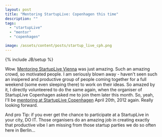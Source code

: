 ```yaml
---
layout: post
title: "Mentoring StartupLive: Copenhagen this time"
description: ""
tags: 
  - "startupLive"
  - "mentor"
  - "copenhagen"

image: /assets/content/posts/startup_live_cph.png
---
```

{% include JB/setup %}

Wow. [Mentoring StartupLive Vienna]({{HOME_PATH}}2012/02/13/mentoring-startuplive-vienna/) was just amazing. Such an amazing crowd, so motivated people. I am seriously blown away - haven't seen such an insipered and productive group of people coming together for a full weekend (some even sleeping there) to work on their ideas. So amazed by it, I directly volunteered to do the same again, when the organiser of StartupLive Copenhagen asked me to join them later this month. So, yeah, I'll be [mentoring at StartupLive Copenhagen](http://startuplive.in/copenhagen/1/judges/) April 20th, 2012 again. Really looking forward.

And pro Tip: if you ever get the chance to participate at a StartupLive in your city, DO IT. Those organisers do an amazing job in creating exactly that productive vibe I am missing from those startup parties we do so often here in Berlin...
